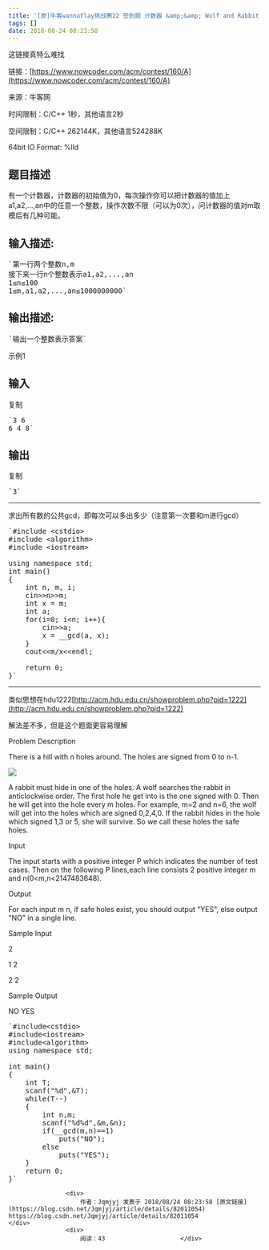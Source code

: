 ```yaml
---
title: '[原]牛客wannaflay挑战赛22 签到题 计数器 &amp;&amp; Wolf and Rabbit HDU 1222'
tags: []
date: 2018-08-24 08:23:58
---
```


这链接真特么难找

链接：[https://www.nowcoder.com/acm/contest/160/A](https://www.nowcoder.com/acm/contest/160/A)

来源：牛客网

时间限制：C/C++ 1秒，其他语言2秒

空间限制：C/C++ 262144K，其他语言524288K

64bit IO Format: %lld

## 题目描述

有一个计数器，计数器的初始值为0，每次操作你可以把计数器的值加上a1,a2,...,an中的任意一个整数，操作次数不限（可以为0次），问计数器的值对m取模后有几种可能。

## 输入描述:

<pre>
`第一行两个整数n,m
接下来一行n个整数表示a1,a2,...,an
1≤n≤100
1≤m,a1,a2,...,an≤1000000000`</pre>

## 输出描述:

<pre>
`输出一个整数表示答案`</pre>

示例1

## 输入

<a>复制</a>

<pre>
`3 6
6 4 8`</pre>

## 输出

<a>复制</a>

<pre>
`3`</pre>

* * *

求出所有数的公共gcd，即每次可以多出多少（注意第一次要和m进行gcd）

<pre class="has">
`#include &lt;cstdio&gt;
#include &lt;algorithm&gt;
#include &lt;iostream&gt;

using namespace std;
int main()
{
    int n, m, i;
    cin&gt;&gt;n&gt;&gt;m;
    int x = m;
    int a;
    for(i=0; i&lt;n; i++){
        cin&gt;&gt;a;
        x = __gcd(a, x);
    }
    cout&lt;&lt;m/x&lt;&lt;endl;

    return 0;
}`</pre>

* * *

类似思想在hdu1222[http://acm.hdu.edu.cn/showproblem.php?pid=1222](http://acm.hdu.edu.cn/showproblem.php?pid=1222)

解法差不多，但是这个题面更容易理解

Problem Description

There is a hill with n holes around. The holes are signed from 0 to n-1.

![](http://acm.hdu.edu.cn/data/images/C9-1004-1.jpg)

A rabbit must hide in one of the holes. A wolf searches the rabbit in anticlockwise order. The first hole he get into is the one signed with 0\. Then he will get into the hole every m holes. For example, m=2 and n=6, the wolf will get into the holes which are signed 0,2,4,0\. If the rabbit hides in the hole which signed 1,3 or 5, she will survive. So we call these holes the safe holes.

Input

The input starts with a positive integer P which indicates the number of test cases. Then on the following P lines,each line consists 2 positive integer m and n(0&lt;m,n&lt;2147483648).

Output

For each input m n, if safe holes exist, you should output "YES", else output "NO" in a single line.

Sample Input

2

1 2

2 2

Sample Output

NO YES

<pre class="has">
`#include&lt;cstdio&gt;
#include&lt;iostream&gt;
#include&lt;algorithm&gt;
using namespace std;

int main()
{
	int T;
	scanf("%d",&amp;T);
	while(T--)
	{
		int n,m;
		scanf("%d%d",&amp;m,&amp;n);
		if(__gcd(m,n)==1)
			puts("NO");
		else
			puts("YES");
	}
	return 0;
}`</pre>

                    <div>
                        作者：Jqmjyj 发表于 2018/08/24 08:23:58 [原文链接](https://blog.csdn.net/Jqmjyj/article/details/82011054) https://blog.csdn.net/Jqmjyj/article/details/82011054                    </div>
                    <div>
                        阅读：43                     </div>